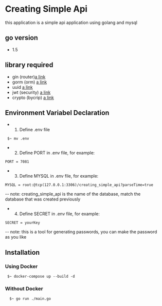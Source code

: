 # Creating Simple Api
this application is a simple api application using golang and mysql
## go version
- 1.5
## library required
- gin (router)[a link](https://github.com/gin-gonic/gin)
- gorm (orm)  [a link](https://github.com/jinzhu/gorm)
- uuid [a link](github.com/google/uuid)
- jwt (security) [a link](https://github.com/google/uuid)
- crypto (bycrip) [a link](https://golang.org/x/crypto)
## Environment Variabel Declaration
- 1. Define .env file
```env
 $~ mv .env
```
- 2. Define PORT in .env file, for example:
```port
PORT = 7081
```
- 3. Define MYSQL in .env file, for example:
```mysql
MYSQL = root:@tcp(127.0.0.1:3306)/creating_simple_api?parseTime=true
```
-- note: creating_simple_api is the name of the database, match the database that was created previously
- 4. Define SECRET in .env file, for example:
```secret
SECRET = yourKey
```
-- note: this is a tool for generating passwords, you can make the password as you like
## Installation
### Using Docker
```docker
 $~ docker-compose up --build -d
```
### Without Docker
```terminal
  $~ go run ./main.go
```

